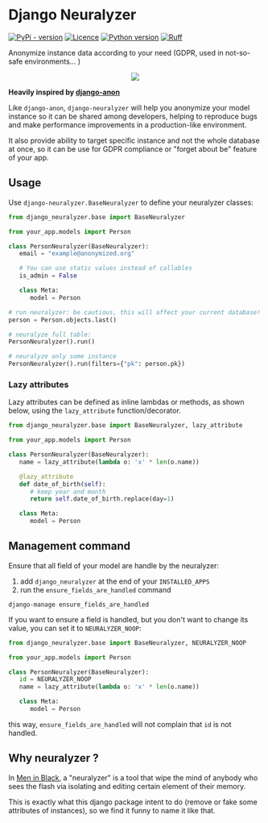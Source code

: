 # Django Neuralyzer

[![PyPi - version](https://img.shields.io/pypi/v/django-neuralyzer.svg?style=flat-square)](https://pypi.python.org/pypi/django-neuralyzer)
[![Licence](https://img.shields.io/pypi/l/django-neuralyzer.svg?style=flat-square)](https://pypi.python.org/pypi/django-neuralyzer)
[![Python version](https://img.shields.io/pypi/pyversions/django-neuralyzer.svg?style=flat-square)](https://pypi.python.org/pypi/django-neuralyzer)
[![Ruff](https://img.shields.io/endpoint?url=https://raw.githubusercontent.com/charliermarsh/ruff/main/assets/badge/v0.json&style=flat-square)](https://github.com/charliermarsh/ruff)

Anonymize instance data according to your need (GDPR, used in not-so-safe environments... )

<p align="center">
<img src="https://github.com/webu/django-neuralyzer/blob/main/zebu-django-neuralizer.jpg"/>
</p>


**Heavily inspired by [django-anon](https://github.com/Tesorio/django-anon/)**

Like `django-anon`, `django-neuralyzer` will help you anonymize your model instance so it can be shared among developers, helping to reproduce bugs and make performance improvements in a production-like environment.

It also provide ability to target specific instance and not the whole database at once, so it can be use for GDPR compliance or "forget about be" feature of your app.

## Usage

Use `django-neuralyzer.BaseNeuralyzer` to define your neuralyzer classes:

```py
from django_neuralyzer.base import BaseNeuralyzer

from your_app.models import Person

class PersonNeuralyzer(BaseNeuralyzer):
   email = "example@anonymized.org"

   # You can use static values instead of callables
   is_admin = False

   class Meta:
      model = Person

# run neuralyzer: be cautious, this will affect your current database!
person = Person.objects.last()

# neuralyze full table:
PersonNeuralyzer().run()

# neuralyze only some instance
PersonNeuralyzer().run(filters={"pk": person.pk})
```

### Lazy attributes

Lazy attributes can be defined as inline lambdas or methods, as shown below, using the `lazy_attribute` function/decorator.

```py
from django_neuralyzer.base import BaseNeuralyzer, lazy_attribute

from your_app.models import Person

class PersonNeuralyzer(BaseNeuralyzer):
   name = lazy_attribute(lambda o: 'x' * len(o.name))

   @lazy_attribute
   def date_of_birth(self):
      # keep year and month
      return self.date_of_birth.replace(day=1)

   class Meta:
      model = Person
```

## Management command

Ensure that all field of your model are handle by the neuralyzer:

1. add `django_neuralyzer` at the end of your `INSTALLED_APPS`
2. run the `ensure_fields_are_handled` command

```shell
django-manage ensure_fields_are_handled
```

If you want to ensure a field is handled, but you don't want to change its value, you can set it to `NEURALYZER_NOOP`:

```py
from django_neuralyzer.base import BaseNeuralyzer, NEURALYZER_NOOP

from your_app.models import Person

class PersonNeuralyzer(BaseNeuralyzer):
   id = NEURALYZER_NOOP
   name = lazy_attribute(lambda o: 'x' * len(o.name))

   class Meta:
      model = Person
```

this way, `ensure_fields_are_handled` will not complain that `id` is not handled.

## Why neuralyzer ?

In [Men in Black](https://meninblack.fandom.com/wiki/Neuralyzer), a "neuralyzer" is a tool that wipe the mind of anybody who sees the flash via isolating and editing certain element of their memory.

This is exactly what this django package intent to do (remove or fake some attributes of instances), so we find it funny to name it like that.
